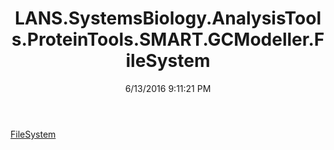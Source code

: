 ﻿---
title: LANS.SystemsBiology.AnalysisTools.ProteinTools.SMART.GCModeller.FileSystem
date: 6/13/2016 9:11:21 PM
---

[FileSystem](T-LANS.SystemsBiology.AnalysisTools.ProteinTools.SMART.GCModeller.FileSystem.FileSystem.html)
